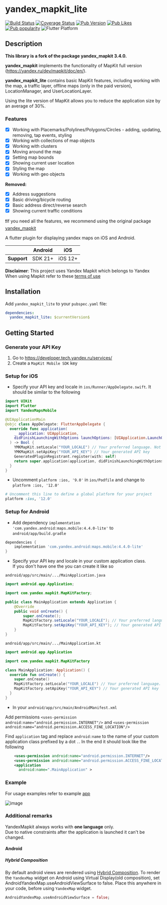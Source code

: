 # yandex_mapkit_lite

[![Build Status](https://shields.io/github/actions/workflow/status/surfstudio/yandex-mapkit-lite-flutter/main.yml?logo=github&logoColor=white)](https://github.com/surfstudio/yandex-mapkit-lite-flutter)
[![Coverage Status](https://img.shields.io/codecov/c/github/surfstudio/yandex-mapkit-lite-flutter?logo=codecov&logoColor=white)](https://app.codecov.io/gh/surfstudio/yandex-mapkit-lite-flutter)
[![Pub Version](https://img.shields.io/pub/v/yandex_mapkit_lite?logo=dart&logoColor=white)](https://pub.dev/packages/yandex_mapkit_lite)
[![Pub Likes](https://badgen.net/pub/likes/yandex_mapkit_lite)](https://pub.dev/packages/yandex_mapkit_lite)
[![Pub popularity](https://badgen.net/pub/popularity/yandex_mapkit_lite)](https://pub.dev/packages/yandex_mapkit_lite/score)
![Flutter Platform](https://badgen.net/pub/flutter-platform/yandex_mapkit_lite)

## Description

**This library is a fork of the package yandex_mapkit 3.4.0.**

**yandex_mapkit** implements the functionality of MapKit full version (https://yandex.ru/dev/mapkit/doc/en/).

**yandex_mapkit_lite** contains basic MapKit features, including working with the map, a traffic layer, 
offline maps (only in the paid version), LocationManager, and UserLocationLayer.

Using the lite version of MapKit allows you to reduce the application size by an average of 30%.

### Features

* [X] Working with Placemarks/Polylines/Polygons/Circles - adding, updating, removing, tap events, styling
* [X] Working with collections of map objects
* [X] Working with clusters
* [X] Moving around the map
* [X] Setting map bounds
* [X] Showing current user location
* [X] Styling the map
* [X] Working with geo objects

**Removed:**
* [X] Address suggestions
* [X] Basic driving/bicycle routing
* [X] Basic address direct/reverse search
* [X] Showing current traffic conditions

❗️If you need all the features, we recommend using the original package [yandex_mapkit](https://pub.dev/packages/yandex_mapkit)

A flutter plugin for displaying yandex maps on iOS and Android.

|             | Android |   iOS   |
|-------------|---------|---------|
| __Support__ | SDK 21+ | iOS 12+ |

__Disclaimer__: This project uses Yandex Mapkit which belongs to Yandex  
When using Mapkit refer to these [terms of use](https://yandex.com/dev/mapkit/doc/en/conditions)

## Installation

Add `yandex_mapkit_lite` to your `pubspec.yaml` file:

```yaml
dependencies:
  yandex_mapkit_lite: $currentVersion$
```

## Getting Started

### Generate your API Key

1. Go to https://developer.tech.yandex.ru/services/
2. Create a `MapKit Mobile SDK` key

### Setup for iOS

* Specify your API key and locale in `ios/Runner/AppDelegate.swift`. It should be similar to the following

```swift
import UIKit
import Flutter
import YandexMapsMobile

@UIApplicationMain
@objc class AppDelegate: FlutterAppDelegate {
  override func application(
    _ application: UIApplication,
    didFinishLaunchingWithOptions launchOptions: [UIApplication.LaunchOptionsKey: Any]?
  ) -> Bool {
    YMKMapKit.setLocale("YOUR_LOCALE") // Your preferred language. Not required, defaults to system language
    YMKMapKit.setApiKey("YOUR_API_KEY") // Your generated API key
    GeneratedPluginRegistrant.register(with: self)
    return super.application(application, didFinishLaunchingWithOptions: launchOptions)
  }
}
```

* Uncomment `platform :ios, '9.0'` in `ios/Podfile` and change to `platform :ios, '12.0'`

```ruby
# Uncomment this line to define a global platform for your project
platform :ios, '12.0'
```

### Setup for Android

* Add dependency `implementation 'com.yandex.android:maps.mobile:4.4.0-lite'` to `android/app/build.gradle`

```groovy
dependencies {
    implementation 'com.yandex.android:maps.mobile:4.4.0-lite'
}
```

* Specify your API key and locale in your custom application class.  
  If you don't have one the you can create it like so

`android/app/src/main/.../MainApplication.java`

```java
import android.app.Application;

import com.yandex.mapkit.MapKitFactory;

public class MainApplication extends Application {
    @Override
    public void onCreate() {
        super.onCreate();
        MapKitFactory.setLocale("YOUR_LOCALE"); // Your preferred language. Not required, defaults to system language
        MapKitFactory.setApiKey("YOUR_API_KEY"); // Your generated API key
    }
}
```

`android/app/src/main/.../MainApplication.kt`

```kotlin
import android.app.Application

import com.yandex.mapkit.MapKitFactory

class MainApplication: Application() {
  override fun onCreate() {
    super.onCreate()
    MapKitFactory.setLocale("YOUR_LOCALE") // Your preferred language. Not required, defaults to system language
    MapKitFactory.setApiKey("YOUR_API_KEY") // Your generated API key
  }
}
```

* In your `android/app/src/main/AndroidManifest.xml`

Add permissions `<uses-permission android:name="android.permission.INTERNET"/>` and `<uses-permission android:name="android.permission.ACCESS_FINE_LOCATION"/>`

Find `application` tag and replace `android:name` to the name of your custom application class prefixed by a dot `.`.
In the end it should look like the following

```xml
    <uses-permission android:name="android.permission.INTERNET"/>
    <uses-permission android:name="android.permission.ACCESS_FINE_LOCATION" />
    <application
      android:name=".MainApplication" >
```

### Example

For usage examples refer to example [app](https://github.com/Unact/yandex_mapkit/tree/master/example)

![image](https://user-images.githubusercontent.com/8961745/100362969-26e23880-300d-11eb-9529-6ab36beffa51.png)

### Additional remarks

YandexMapkit always works with __one language__ only.  
Due to native constraints after the application is launched it can't be changed.

#### Android

##### Hybrid Composition

By default android views are rendered using [Hybrid Composition](https://flutter.dev/docs/development/platform-integration/platform-views).
To render the `YandexMap` widget on Android using Virtual Display(old composition), set AndroidYandexMap.useAndroidViewSurface to false.
Place this anywhere in your code, before using `YandexMap` widget.

```dart
AndroidYandexMap.useAndroidViewSurface = false;
```
